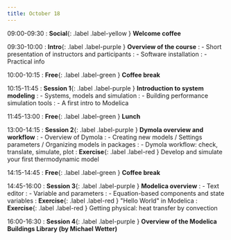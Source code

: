 ```yaml
---
title: October 18
---
```


09:00-09:30 
: **Social**{: .label .label-yellow } **Welcome coffee**

09:30-10:00 
: **Intro**{: .label .label-purple } **Overview of the course**
: - Short presentation of instructors and participants
: - Software installation
: - Practical info

10:00-10:15 
: **Free**{: .label .label-green } **Coffee break**

10:15-11:45 
: **Session 1**{: .label .label-purple } **Introduction to system modeling**
: - Systems, models and simulation
: - Building performance simulation tools
: - A first intro to Modelica

11:45-13:00 
: **Free**{: .label .label-green } **Lunch**

13:00-14:15 
: **Session 2**{: .label .label-purple } **Dymola overview and workflow**
: - Overview of Dymola
: - Creating new models / Settings parameters / Organizing models in packages
: - Dymola workflow: check, translate, simulate, plot
: **Exercise**{: .label .label-red } Develop and simulate your first thermodynamic model

14:15-14:45 
: **Free**{: .label .label-green } **Coffee break**

14:45-16:00 
: **Session 3**{: .label .label-purple } **Modelica overview**
: - Text editor
: - Variable and parameters
: - Equation-based components and state variables
: **Exercise**{: .label .label-red } "Hello World" in Modelica
: **Exercise**{: .label .label-red } Getting physical: heat transfer by convection

16:00-16:30 
: **Session 4**{: .label .label-purple } **Overview of the Modelica Buildings Library (by Michael Wetter)**



